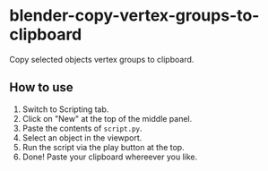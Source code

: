 # blender-copy-vertex-groups-to-clipboard
Copy selected objects vertex groups to clipboard.

## How to use

1. Switch to Scripting tab.
2. Click on "New" at the top of the middle panel.
3. Paste the contents of `script.py`.
4. Select an object in the viewport.
5. Run the script via the play button at the top.
6. Done! Paste your clipboard whereever you like.
